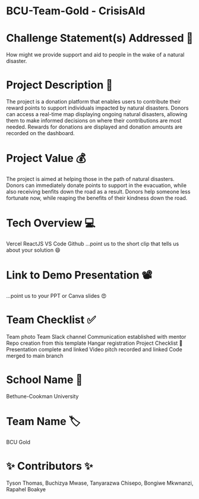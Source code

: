 # BCU-Team-Gold - CrisisAId
# Challenge Statement(s) Addressed 🎯
How might we provide support and aid to people in the wake of a natural disaster.

# Project Description 🤯
The project is a donation platform that enables users to contribute their reward points to support individuals impacted by natural disasters. Donors can access a real-time map displaying ongoing natural disasters, allowing them to make informed decisions on where their contributions are most needed. Rewards for donations are displayed and donation amounts are recorded on the dashboard.

# Project Value 💰
The project is aimed at helping those in the path of natural disasters. Donors can immediately donate points to support in the evacuation, while also receiving benfits down the road as a result. Donors help someone less fortunate now, while reaping the benefits of their kindness down the road.

# Tech Overview 💻
Vercel
ReactJS
VS Code
Github
...point us to the short clip that tells us about your solution 😄

# Link to Demo Presentation 📽
...point us to your PPT or Canva slides 😍

# Team Checklist ✅
 Team photo
 Team Slack channel
 Communication established with mentor
 Repo creation from this template
 Hangar registration
Project Checklist 🏁
 Presentation complete and linked
 Video pitch recorded and linked
 Code merged to main branch
# School Name 🏫
Bethune-Cookman University

# Team Name 🏷
BCU Gold

# ✨ Contributors ✨

Tyson Thomas,
Buchizya Mwase,
Tanyarazwa Chisepo,
Bongiwe Mkwnanzi,
Rapahel Boakye
